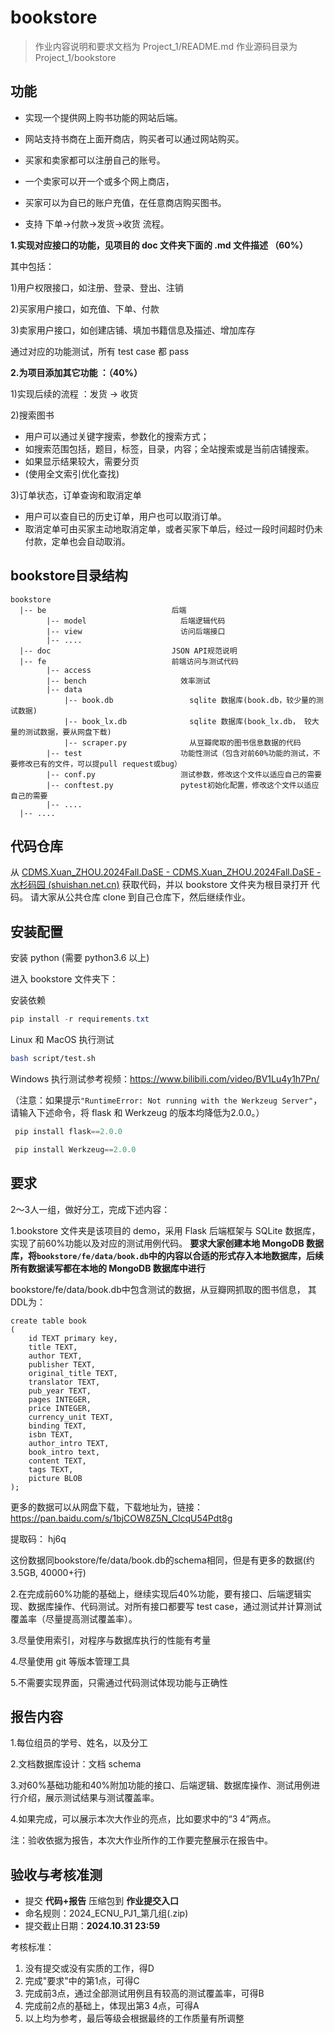# bookstore

> 作业内容说明和要求文档为 Project_1/README.md
> 	作业源码目录为 Project_1/bookstore

## 功能

- 实现一个提供网上购书功能的网站后端。<br>

- 网站支持书商在上面开商店，购买者可以通过网站购买。<br>
- 买家和卖家都可以注册自己的账号。<br>
- 一个卖家可以开一个或多个网上商店，
- 买家可以为自已的账户充值，在任意商店购买图书。<br>
- 支持 下单->付款->发货->收货 流程。<br>

**1.实现对应接口的功能，见项目的 doc 文件夹下面的 .md 文件描述 （60%）<br>**

其中包括：

1)用户权限接口，如注册、登录、登出、注销<br>

2)买家用户接口，如充值、下单、付款<br>

3)卖家用户接口，如创建店铺、填加书籍信息及描述、增加库存<br>

通过对应的功能测试，所有 test case 都 pass <br>

**2.为项目添加其它功能 ：（40%）<br>**

1)实现后续的流程 ：发货 -> 收货

2)搜索图书 <br>

- 用户可以通过关键字搜索，参数化的搜索方式；
- 如搜索范围包括，题目，标签，目录，内容；全站搜索或是当前店铺搜索。
- 如果显示结果较大，需要分页
- (使用全文索引优化查找)

3)订单状态，订单查询和取消定单<br>

- 用户可以查自已的历史订单，用户也可以取消订单。<br>
- 取消定单可由买家主动地取消定单，或者买家下单后，经过一段时间超时仍未付款，定单也会自动取消。 <br>


## bookstore目录结构
```
bookstore
  |-- be                            后端
        |-- model                     后端逻辑代码
        |-- view                      访问后端接口
        |-- ....
  |-- doc                           JSON API规范说明
  |-- fe                            前端访问与测试代码
        |-- access
        |-- bench                     效率测试
        |-- data                    
            |-- book.db                 sqlite 数据库(book.db，较少量的测试数据)
            |-- book_lx.db              sqlite 数据库(book_lx.db， 较大量的测试数据，要从网盘下载)
            |-- scraper.py              从豆瓣爬取的图书信息数据的代码
        |-- test                      功能性测试（包含对前60%功能的测试，不要修改已有的文件，可以提pull request或bug）
        |-- conf.py                   测试参数，修改这个文件以适应自己的需要
        |-- conftest.py               pytest初始化配置，修改这个文件以适应自己的需要
        |-- ....
  |-- ....
```

## 代码仓库

从 [CDMS.Xuan_ZHOU.2024Fall.DaSE - CDMS.Xuan_ZHOU.2024Fall.DaSE - 水杉码园 (shuishan.net.cn)](https://gitea.shuishan.net.cn/51275903093/CDMS.Xuan_ZHOU.2024Fall.DaSE/_upload/master/project1) 获取代码，并以 bookstore 文件夹为根目录打开
代码。 请大家从公共仓库 clone 到自己仓库下，然后继续作业。


## 安装配置
安装 python (需要 python3.6 以上) 


进入 bookstore 文件夹下：

安装依赖

```powershell
pip install -r requirements.txt
```

Linux 和 MacOS 执行测试

```bash
bash script/test.sh
```

Windows 执行测试参考视频：https://www.bilibili.com/video/BV1Lu4y1h7Pn/

（注意：如果提示`"RuntimeError: Not running with the Werkzeug Server"`，请输入下述命令，将 flask 和 Werkzeug 的版本均降低为2.0.0。）

```powershell
 pip install flask==2.0.0  

 pip install Werkzeug==2.0.0
```

## 要求

2～3人一组，做好分工，完成下述内容：

1.bookstore 文件夹是该项目的 demo，采用 Flask 后端框架与 SQLite 数据库，实现了前60%功能以及对应的测试用例代码。
**要求大家创建本地 MongoDB 数据库，将`bookstore/fe/data/book.db`中的内容以合适的形式存入本地数据库，后续所有数据读写都在本地的 MongoDB 数据库中进行** 

 bookstore/fe/data/book.db中包含测试的数据，从豆瓣网抓取的图书信息，
 其DDL为：

    create table book
    (
        id TEXT primary key,
        title TEXT,
        author TEXT,
        publisher TEXT,
        original_title TEXT,
        translator TEXT,
        pub_year TEXT,
        pages INTEGER,
        price INTEGER,
        currency_unit TEXT,
        binding TEXT,
        isbn TEXT,
        author_intro TEXT,
        book_intro text,
        content TEXT,
        tags TEXT,
        picture BLOB
    );

更多的数据可以从网盘下载，下载地址为，链接：
    https://pan.baidu.com/s/1bjCOW8Z5N_ClcqU54Pdt8g

提取码： hj6q

这份数据同bookstore/fe/data/book.db的schema相同，但是有更多的数据(约3.5GB, 40000+行)

2.在完成前60%功能的基础上，继续实现后40%功能，要有接口、后端逻辑实现、数据库操作、代码测试。对所有接口都要写 test case，通过测试并计算测试覆盖率（尽量提高测试覆盖率）。

3.尽量使用索引，对程序与数据库执行的性能有考量

4.尽量使用 git 等版本管理工具

5.不需要实现界面，只需通过代码测试体现功能与正确性


## 报告内容

1.每位组员的学号、姓名，以及分工

2.文档数据库设计：文档 schema

3.对60%基础功能和40%附加功能的接口、后端逻辑、数据库操作、测试用例进行介绍，展示测试结果与测试覆盖率。

4.如果完成，可以展示本次大作业的亮点，比如要求中的“3 4”两点。

注：验收依据为报告，本次大作业所作的工作要完整展示在报告中。



## 验收与考核准测

- 提交 **代码+报告** 压缩包到 **作业提交入口**
- 命名规则：2024_ECNU_PJ1_第几组(.zip)
- 提交截止日期：**2024.10.31 23:59**


考核标准：
1. 没有提交或没有实质的工作，得D
2. 完成"要求"中的第1点，可得C
3. 完成前3点，通过全部测试用例且有较高的测试覆盖率，可得B
4. 完成前2点的基础上，体现出第3 4点，可得A
5. 以上均为参考，最后等级会根据最终的工作质量有所调整
